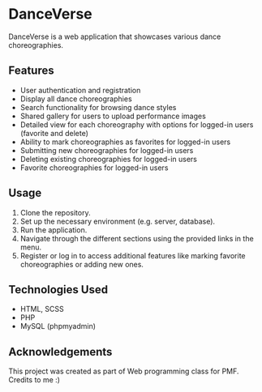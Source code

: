 # DanceVerse

DanceVerse is a web application that showcases various dance choreographies.

## Features

- User authentication and registration
- Display all dance choreographies
- Search functionality for browsing dance styles
- Shared gallery for users to upload performance images
- Detailed view for each choreography with options for logged-in users (favorite and delete)
- Ability to mark choreographies as favorites for logged-in users
- Submitting new choreographies for logged-in users
- Deleting existing choreographies for logged-in users
- Favorite choreographies for logged-in users

## Usage

1. Clone the repository.
2. Set up the necessary environment (e.g. server, database).
3. Run the application.
4. Navigate through the different sections using the provided links in the menu.
5. Register or log in to access additional features like marking favorite choreographies or adding new ones.

## Technologies Used

- HTML, SCSS
- PHP
- MySQL (phpmyadmin)

## Acknowledgements

This project was created as part of Web programming class for PMF. Credits to me :)

